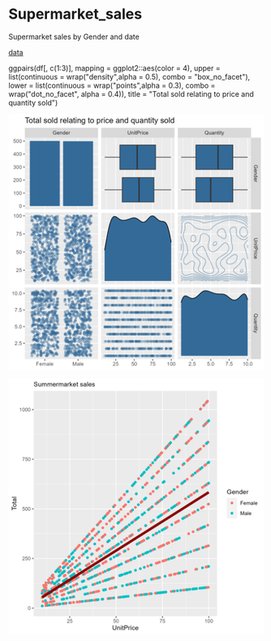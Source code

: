 # Supermarket_sales
Supermarket sales by Gender and date

[data](https://raw.githubusercontent.com/NicJC/Supermarket_sales/main/supermarket_sales.csv)


ggpairs(df[, c(1:3)], mapping = ggplot2::aes(color = 4), upper = list(continuous = wrap("density",alpha = 0.5), combo = "box_no_facet"), lower = list(continuous = wrap("points",alpha = 0.3), combo = wrap("dot_no_facet", alpha = 0.4)), title = "Total sold relating to price and quantity sold")


![alt text](https://github.com/NicJC/Supermarket_sales/blob/main/ggpairs.png)


![alt text](https://github.com/NicJC/Supermarket_sales/blob/main/Summermarket%20sales.png)
